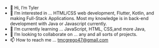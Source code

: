 - 👋 Hi, I’m Tyler
- 👀 I’m interested in ... HTML/CSS web development, Flutter, Kotlin, and making Full-Stack Applications. Most my knowledge is in back-end development with Java or Javascript currently.
- 🌱 I’m currently learning ... JavaScript, HTML, CSS,and more Java, 
- 💞️ I’m looking to collaborate on ... any and all sorts of projects. 
- 📫 How to reach me ... tmcgrego47@gmail.com

<!---
TylerMcG/TylerMcG is a ✨ special ✨ repository because its `README.md` (this file) appears on your GitHub profile.
You can click the Preview link to take a look at your changes.
--->
